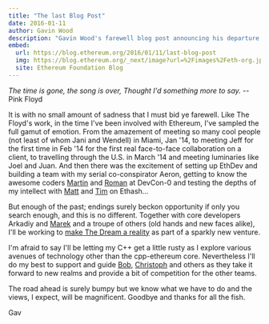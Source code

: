 ```yaml
---
title: "The last Blog Post"
date: 2016-01-11
author: Gavin Wood
description: "Gavin Wood's farewell blog post announcing his departure from the Ethereum Foundation to pursue new ventures, reflecting on his journey and the future ahead"
embed:
  url: https://blog.ethereum.org/2016/01/11/last-blog-post
  img: https://blog.ethereum.org/_next/image?url=%2Fimages%2Feth-org.jpeg&w=1080&q=75
  site: Ethereum Foundation Blog
---
```


*The time is gone, the song is over, Thought I'd something more to say.* -- Pink Floyd

It is with no small amount of sadness that I must bid ye farewell. Like The Floyd's work, in the time I've been involved with Ethereum, I've sampled the full gamut of emotion. From the amazement of meeting so many cool people (not least of whom Jani and Wendell) in Miami, Jan '14, to meeting Jeff for the first time in Feb '14 for the first real face-to-face collaboration on a client, to travelling through the U.S. in March '14 and meeting luminaries like Joel and Juan. And then there was the excitement of setting up EthDev and building a team with my serial co-conspirator Aeron, getting to know the awesome coders [Martin](/people/martin-becze/) and [Roman](/people/roman-mandeleil/) at DevCon-0 and testing the depths of my intellect with [Matt](/people/matthew-wampler-doty/) and [Tim](/people/tim-hughes/) on Ethash...

But enough of the past; endings surely beckon opportunity if only you search enough, and this is no different. Together with core developers Arkadiy and [Marek](/people/marek-kotewicz/) and a troupe of others (old hands and new faces alike), I'll be working to [make The Dream a reality](https://medium.com/@gavofyork/so-ethereum-is-released-4291da46b770#.pghcaijuo) as part of a sparkly new venture.

I'm afraid to say I'll be letting my C++ get a little rusty as I explore various avenues of technology other than the cpp-ethereum core. Nevertheless I'll do my best to support and guide [Bob](/people/bob-summerwill/), [Christoph](/people/christoph-jentzsch/) and others as they take it forward to new realms and provide a bit of competition for the other teams.

The road ahead is surely bumpy but we know what we have to do and the views, I expect, will be magnificent. Goodbye and thanks for all the fish.

Gav
